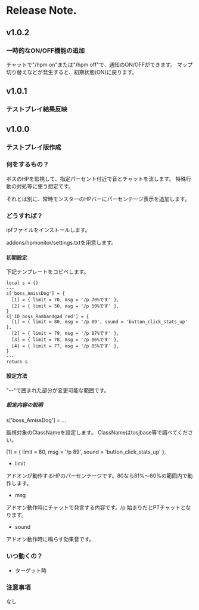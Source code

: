 # Release Note.

## v1.0.2

### 一時的なON/OFF機能の追加

チャットで"/hpm on"または"/hpm off"で、通知のON/OFFができます。
マップ切り替えなどが発生すると、初期状態(ON)に戻ります。

## v1.0.1

### テストプレイ結果反映

## v1.0.0

### テストプレイ版作成

### 何をするもの？

ボスのHPを監視して、指定パーセント付近で音とチャットを流します。
特殊行動の対処等に使う想定です。

それとは別に、常時モンスターのHPバーにパーセンテージ表示を追加します。

### どうすれば？

ipfファイルをインストールします。

addons/hpmonitor/settings.txtを用意します。

#### 初期設定

下記テンプレートをコピペします。
```
local s = {}
---
s['boss_AmissDog'] = {
  [1] = { limit = 70, msg = '/p 70%です' },
  [2] = { limit = 50, msg = '/p 50%です' },
}
s['ID_boss_Rambandgad_red'] = {
  [1] = { limit = 80, msg = '/p 89', sound = 'button_click_stats_up' },
  [2] = { limit = 79, msg = '/p 87%です' },
  [3] = { limit = 78, msg = '/p 86%です' },
  [4] = { limit = 77, msg = '/p 85%です' },
}
---
return s
```

#### 設定方法

"--"で囲まれた部分が変更可能な範囲です。

##### 設定内容の説明

s['boss_AmissDog'] = ...

監視対象のClassNameを設定します。
ClassNameはtosjbase等で調べてください。

[1] = { limit = 80, msg = '/p 89', sound = 'button_click_stats_up' },

- limit

アドオンが動作するHPのパーセンテージです。80なら81%～80%の範囲内で動作します。

- msg

アドオン動作時にチャットで発言する内容です。/p 始まりだとPTチャットとなります。

- sound

アドオン動作時に鳴らす効果音です。

### いつ動くの？

- ターゲット時

### 注意事項

なし